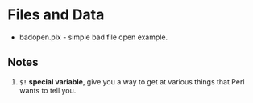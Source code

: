 # Files and Data

* badopen.plx - simple bad file open example.

## Notes

1. `$!` **special variable**, give you a way to get at various things that 
   Perl wants to tell you.

